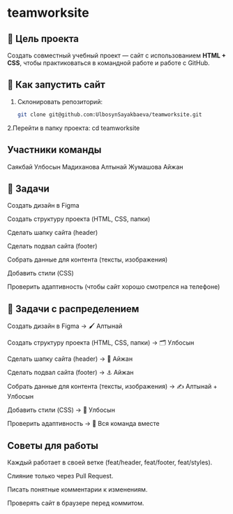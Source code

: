 # teamworksite
## 🎯 Цель проекта
Создать совместный учебный проект — сайт с использованием **HTML + CSS**, чтобы практиковаться в командной работе и работе с GitHub.


## 🚀 Как запустить сайт
1. Склонировать репозиторий:
   ```bash
   git clone git@github.com:UlbosynSayakbaeva/teamworksite.git
2.Перейти в папку проекта:
cd teamworksite


## Участники команды
Саякбай Улбосын
Мадиханова Алтынай
Жумашова Айжан


## 📌 Задачи
 Создать дизайн в Figma

 Создать структуру проекта (HTML, CSS, папки)

 Сделать шапку сайта (header)

 Сделать подвал сайта (footer)

 Собрать данные для контента (тексты, изображения)

 Добавить стили (CSS)

 Проверить адаптивность (чтобы сайт хорошо смотрелся на телефоне)



 ## 📌 Задачи с распределением

 Создать дизайн в Figma → 🖌️ Алтынай

 Создать структуру проекта (HTML, CSS, папки) → 🗂️ Улбосын

 Сделать шапку сайта (header) → 🧭 Айжан

 Сделать подвал сайта (footer) → ⚓ Айжан

 Собрать данные для контента (тексты, изображения) → ✍️ Алтынай + Улбосын

 Добавить стили (CSS) → 🎨 Улбосын

 Проверить адаптивность → 📱 Вся команда вместе

 

 ## Советы для работы

Каждый работает в своей ветке (feat/header, feat/footer, feat/styles).

Слияние только через Pull Request.

Писать понятные комментарии к изменениям.

Проверять сайт в браузере перед коммитом.
